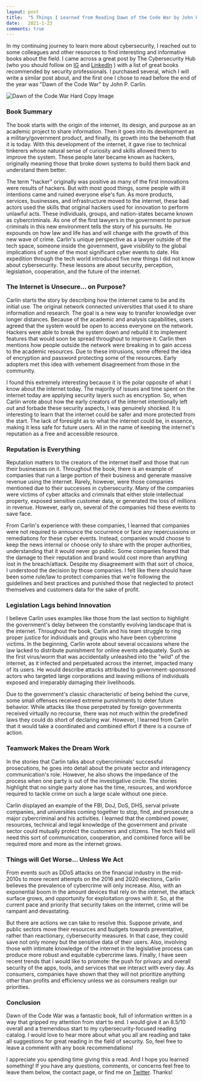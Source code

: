 ```yaml
---
layout: post
title:  "5 Things I Learned from Reading Dawn of the Code War by John P. Carlin"
date:   2021-1-23
comments: true
---
```


<p class="intro"><span class="dropcap">I</span>n my continuing journey to learn more about cybersecurity, I reached out to some colleagues and other resources to find interesting and informative books about the field. I came across a great post by The Cybersecurity Hub (who you should follow on <a href="https://www.instagram.com/thecybersecurityhub/?hl=en" target="_blank">IG</a> and <a href="https://www.linkedin.com/company/the-cyber-security-hub/" target="_blank">LinkedIn</a> ) with a list of great books recommended by security professionals. I purchased several, which I will write a similar post about, and the first one I chose to read before the end of the year was "Dawn of the Code War" by John P. Carlin.</p>

<img src="{{ '/assets/img/dotcw.jpg' | prepend: site.baseurl }}" alt="Dawn of the Code War Hard Copy Image"> 


### Book Summary

The book starts with the origin of the internet, its design, and purpose as an academic project to share information. Then it goes into its development as a military/government product, and finally, its growth into the behemoth that it is today. With this development of the internet, it gave rise to technical tinkerers whose natural sense of curiosity and skills allowed them to improve the system. These people later became known as hackers, originally meaning those that broke down systems to build them back and understand them better.

The term "hacker" originally was positive as many of the first innovations were results of hackers. But with most good things, some people with ill intentions came and ruined everyone else's fun. As more products, services, businesses, and infrastructure moved to the internet, these bad actors used the skills that original hackers used for innovation to perform unlawful acts. These individuals, groups, and nation-states became known as cybercriminals. As one of the first lawyers in the government to pursue criminals in this new environment tells the story of his pursuits. He expounds on how law and life has and will change with the growth of this new wave of crime.
Carlin's unique perspective as a lawyer outside of the tech space, someone inside the government, gave visibility to the global implications of some of the most significant cyber events to date. His expedition through the tech world introduced five new things I did not know about cybersecurity. These lessons are about security, perception, legislation, cooperation, and the future of the internet.

### The Internet is Unsecure… on Purpose?

Carlin starts the story by describing how the internet came to be and its initial use. The original network connected universities that used it to share information and research. The goal is a new way to transfer knowledge over longer distances. Because of the academic and analysis capabilities, users agreed that the system would be open to access everyone on the network. Hackers were able to break the system down and rebuild it to implement features that would soon be spread throughout to improve it. Carlin then mentions how people outside the network were breaking in to gain access to the academic resources. Due to these intrusions, some offered the idea of encryption and password protecting some of the resources. Early adopters met this idea with vehement disagreement from those in the community.

I found this extremely interesting because it is the polar opposite of what I know about the internet today.  The majority of issues and time spent on the internet today are applying security layers such as encryption. So, when Carlin wrote about how the early creators of the internet intentionally left out and forbade these security aspects, I was genuinely shocked. It is interesting to learn that the internet could be safer and more protected from the start. The lack of foresight as to what the internet could be, in essence, making it less safe for future users. All in the name of keeping the internet's reputation as a free and accessible resource.

### Reputation is Everything

Reputation matters to the creators of the internet itself and those that run their businesses on it. Throughout the book, there is an example of companies that run a large portion of their business and generate massive revenue using the internet. Rarely, however, were those companies mentioned due to their successes in cybersecurity. Many of the companies were victims of cyber attacks and criminals that either stole intellectual property, exposed sensitive customer data, or generated the loss of millions in revenue. However, early on, several of the companies hid these events to save face.

From Carlin's experience with these companies, I learned that companies were not required to announce the occurrence or face any repercussions or remediations for these cyber events. Instead, companies would choose to keep the news internal or choose only to share with the proper authorities, understanding that it would never go public. Some companies feared that the damage to their reputation and brand would cost more than anything lost in the breach/attack. Despite my disagreement with that sort of choice, I understood the decision by those companies. I felt like there should have been some rule/law to protect companies that we're following the guidelines and best practices and punished those that neglected to protect themselves and customers data for the sake of profit.  

### Legislation Lags behind Innovation

I believe Carlin uses examples like those from the last section to highlight the government's delay between the constantly evolving landscape that is the internet. Throughout the book, Carlin and his team struggle to ring proper justice for individuals and groups who have been cybercrime victims. In the beginning, Carlin wrote about several occasions where the law lacked to distribute punishment for online events adequately. Such as the first virus/worm that was accidentally unleashed into the "wild" of the internet, as it infected and perpetuated across the internet, impacted many of its users. He would describe attacks attributed to government-sponsored actors who targeted large corporations and leaving millions of individuals exposed and irreparably damaging their livelihoods.

Due to the government's classic characteristic of being behind the curve, some small offenses received extreme punishments to deter future behavior. While attacks like those perpetrated by foreign governments received virtually no recourse, there was not much within the predefined laws they could do short of declaring war. However, I learned from Carlin that it would take a coordinated and combined effort if there is a course of action.
 
### Teamwork Makes the Dream Work

In the stories that Carlin talks about cybercriminals' successful prosecutions, he goes into detail about the private sector and interagency communication's role. However, he also shows the impedance of the process when one party is out of the investigative circle. The stories highlight that no single party alone has the time, resources, and workforce required to tackle crime on such a large scale without one piece.

Carlin displayed an example of the FBI, DoJ, DoS, DHS, serval private companies, and universities coming together to stop, find, and prosecute a major cybercriminal and his activities. I learned that the combined power, resources, technical and legal knowledge of the government and private sector could mutually protect the customers and citizens. The tech field will need this sort of communication, cooperation, and combined force will be required more and more as the internet grows.

### Things will Get Worse… Unless We Act

From events such as DDoS attacks on the financial industry in the mid-2010s to more recent attempts on the 2016 and 2020 elections, Carlin believes the prevalence of cybercrime will only increase. Also, with an exponential boom in the amount devices that rely on the internet, the attack surface grows, and opportunity for exploitation grows with it. So, at the current pace and priority that security takes on the internet, crime will be rampant and devastating.
 
But there are actions we can take to resolve this. Suppose private, and public sectors move their resources and budgets towards preventative, rather than reactionary, cybersecurity measures. In that case, they could save not only money but the sensitive data of their users. Also, involving those with intimate knowledge of the internet in the legislative process can produce more robust and equitable cybercrime laws. Finally, I have seen recent trends that I would like to promote: the push for privacy and overall security of the apps, tools, and services that we interact with every day. As consumers, companies have shown that they will not prioritize anything other than profits and efficiency unless we as consumers realign our priorities.

### Conclusion

Dawn of the Code War was a fantastic book, full of information written in a way that gripped my attention from start to end. I would give it an 8.5/10 overall and a tremendous start to my cybersecurity-focused reading catalog. I would love to hear more about what you all are reading and take all suggestions for great reading in the field of security. So, feel free to leave a comment with any book recommendations!

I appreciate you spending time giving this a read. And I hope you learned something! If you have any questions, comments, or concerns feel free to leave them below, the contact page, or find me on <a href="https://twitter.com/naterobertstech/" target="_blank">Twitter</a>. Thanks!
